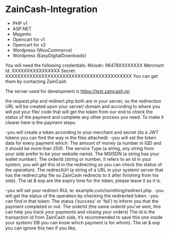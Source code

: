 # ZainCash-Integration
- PHP v1
- ASP.NET
- Magento
- Opencart for v1
- Opencart for v2
- Wordpress (WooCommerce)
- Wordpress (EasyDigitalDownloads)

You will need the following credentials:
Msisdn: 96478XXXXXXXX
Merchant Id: XXXXXXXXXXXXXXXX
Secret: XXXXXXXXXXXXXXXXXXXXXXXXXXXXXXXXXXXXXXXXXX
You can get them by contacting ZainCash

The server used for development is https://test.zaincash.iq/

the request.php and redirect.php both are in your server, so the redirection URL will be created upon your server/ domain and according to where you will put your file/ code that will get the token from our end to check the status of the payment and complete any other process you need.
To make it clearer here is the payment steps:

-you will create a token according to your merchant and secret (its a JWT tokens you can find the way in the files attached).
-you will set the token data for every payment which:
The amount of money (a number in IQD and it should be more than 250).
The service Type (a string, any string from your side prefer to be your website name).
The MSISDN (a string has your wallet number).
The orderId (string or number, it refers to an id in your system, you will get this id in the redirecting so you can check the status of the operation).
The redirectUrl (a string of a URL in your system/ server that has the redirect.php file so ZainCash redirects to it after finishing from his side).
The iat & exp are the expiry time for the token, please leave it as it is.

-you will set your redirect RUL ie: example.com/somthing/redirect.php.
-you will get the status of the operation by checking the redirected token.
-you can find in that token:
The status (’success’ or ‘fail’) to inform you that the payment completed or not.
The orderId (the same orderId you’ve sent, this can help you track your payments and closing your orders)
The id is the transaction id from ZainCash side, it’s recommended to save this one inside your system/ DB you can know which payment is for whom).
The iat & exp you can ignore this two if you like,
